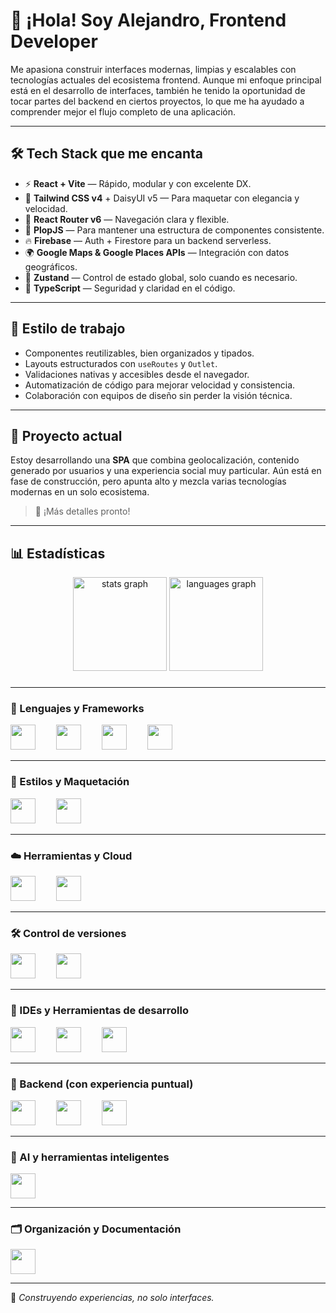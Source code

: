 # 👋 ¡Hola! Soy Alejandro, Frontend Developer

Me apasiona construir interfaces modernas, limpias y escalables con tecnologías actuales del ecosistema frontend. Aunque mi enfoque principal está en el desarrollo de interfaces, también he tenido la oportunidad de tocar partes del backend en ciertos proyectos, lo que me ha ayudado a comprender mejor el flujo completo de una aplicación.

---

## 🛠️ Tech Stack que me encanta

- ⚡ **React + Vite** — Rápido, modular y con excelente DX.
- 💅 **Tailwind CSS v4** + DaisyUI v5 — Para maquetar con elegancia y velocidad.
- 🔀 **React Router v6** — Navegación clara y flexible.
- 🔧 **PlopJS** — Para mantener una estructura de componentes consistente.
- 🔥 **Firebase** — Auth + Firestore para un backend serverless.
- 🌍 **Google Maps & Google Places APIs** — Integración con datos geográficos.
- 🧠 **Zustand** — Control de estado global, solo cuando es necesario.
- 💎 **TypeScript** — Seguridad y claridad en el código.

---

## 🧩 Estilo de trabajo

- Componentes reutilizables, bien organizados y tipados.
- Layouts estructurados con `useRoutes` y `Outlet`.
- Validaciones nativas y accesibles desde el navegador.
- Automatización de código para mejorar velocidad y consistencia.
- Colaboración con equipos de diseño sin perder la visión técnica.

---

## 🚧 Proyecto actual

Estoy desarrollando una **SPA** que combina geolocalización, contenido generado por usuarios y una experiencia social muy particular. Aún está en fase de construcción, pero apunta alto y mezcla varias tecnologías modernas en un solo ecosistema.

> 🤫 ¡Más detalles pronto!

---
## 📊 Estadísticas

<div align="center">
  <img src="https://github-readme-stats.vercel.app/api?username=Alexros02&hide_title=false&hide_rank=false&show_icons=true&include_all_commits=true&count_private=true&disable_animations=false&theme=dracula&locale=en&hide_border=false&order=1" height="150" alt="stats graph"  />
  <img src="https://github-readme-stats.vercel.app/api/top-langs?username=Alexros02&locale=en&hide_title=false&layout=compact&card_width=320&langs_count=5&theme=dracula&hide_border=false&order=2" height="150" alt="languages graph"  />
</div>

###

---

### 🧠 Lenguajes y Frameworks
<div align="left">
  <img src="https://cdn.jsdelivr.net/gh/devicons/devicon/icons/javascript/javascript-original.svg" height="40" />
  <img width="25" />
  <img src="https://cdn.jsdelivr.net/gh/devicons/devicon/icons/typescript/typescript-original.svg" height="40" />
  <img width="25" />
  <img src="https://cdn.jsdelivr.net/gh/devicons/devicon/icons/react/react-original.svg" height="40" />
  <img width="25" />
  <img src="https://cdn.jsdelivr.net/gh/devicons/devicon/icons/angularjs/angularjs-original.svg" height="40" />
</div>

---

### 🎨 Estilos y Maquetación
<div align="left">
  <img src="https://cdn.jsdelivr.net/gh/devicons/devicon/icons/css3/css3-original.svg" height="40" />
  <img width="25" />
  <img src="https://cdn.jsdelivr.net/gh/devicons/devicon/icons/html5/html5-original.svg" height="40" />
</div>

---

### ☁️ Herramientas y Cloud
<div align="left">
  <img src="https://cdn.jsdelivr.net/gh/devicons/devicon/icons/firebase/firebase-plain.svg" height="40" />
  <img width="25" />
  <img src="https://cdn.jsdelivr.net/gh/devicons/devicon/icons/googlecloud/googlecloud-original.svg" height="40" />
</div>

---

### 🛠️ Control de versiones
<div align="left">
  <img src="https://cdn.jsdelivr.net/gh/devicons/devicon/icons/git/git-original.svg" height="40" />
  <img width="25" />
  <img src="https://imgs.search.brave.com/MGKFJbLiXKQlG2WiyCkM5mPITJC0mIHJXQi0j4WWDa8/rs:fit:860:0:0:0/g:ce/aHR0cHM6Ly9hc3Nl/dC5icmFuZGZldGNo/LmlvL2lkWkF5Rjly/bGcvaWRNMnpXMVl2/dy5zdmc_dXBkYXRl/ZD0xNzE5NDY5OTgw/ODI2" height="40" />
</div>

---

### 🧰 IDEs y Herramientas de desarrollo
<div align="left">
  <img src="https://cdn.jsdelivr.net/gh/devicons/devicon/icons/intellij/intellij-original.svg" height="40" />
  <img width="25" />
  <img src="https://cdn.jsdelivr.net/gh/devicons/devicon/icons/jetbrains/jetbrains-original.svg" height="40" />
  <img width="25" />
  <img src="https://cdn.jsdelivr.net/gh/devicons/devicon/icons/webstorm/webstorm-original.svg" height="40" />
</div>

---

### 🌱 Backend (con experiencia puntual)
<div align="left">
  <img src="https://cdn.jsdelivr.net/gh/devicons/devicon/icons/spring/spring-original.svg" height="40" />
  <img width="25" />
  <img src="https://cdn.jsdelivr.net/gh/devicons/devicon/icons/postgresql/postgresql-original.svg" height="40" />
  <img width="25" />
  <img src="https://cdn.jsdelivr.net/gh/devicons/devicon/icons/mysql/mysql-original.svg" height="40" />
</div>

---

### 🤖 AI y herramientas inteligentes
<div align="left">
  <img src="https://imgs.search.brave.com/i7ahPrruW_fb6ShMsLPXWs7vJQchw-4gIlZ56JPPaXc/rs:fit:860:0:0:0/g:ce/aHR0cHM6Ly9mcmVl/cG5nbG9nby5jb20v/aW1hZ2VzL2FsbF9p/bWcvMTcyNDg2NzI4/MGNoYXRncHQtbG9n/by13aGl0ZS10cmFu/c3BhcmVudC5wbmc" height="40" />
</div>

---

### 🗂️ Organización y Documentación  
<div align="left">
  <img src="https://cdn.jsdelivr.net/gh/devicons/devicon/icons/notion/notion-original.svg" height="40" />
</div>

---
🧪 *Construyendo experiencias, no solo interfaces.*
